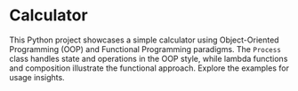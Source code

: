 # Calculator 

This Python project showcases a simple calculator using Object-Oriented Programming (OOP) and Functional Programming paradigms. The `Process` class handles state and operations in the OOP style, while lambda functions and composition illustrate the functional approach. Explore the examples for usage insights.